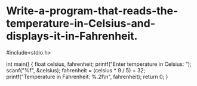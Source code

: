 # Write-a-program-that-reads-the-temperature-in-Celsius-and-displays-it-in-Fahrenheit.
#include<stdio.h>

int main() {
    float celsius, fahrenheit;
    printf("Enter temperature in Celsius: ");
    scanf("%f", &celsius);
    fahrenheit = (celsius * 9 / 5) + 32;
    printf("Temperature in Fahrenheit: %.2f\n", fahrenheit);
    return 0;
}

